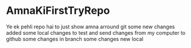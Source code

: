 # AmnaKiFirstTryRepo
Ye ek pehli repo hai to just show amna arround git
some new changes
  added some local changes to test and send changes from my computer to github
  some changes in branch
  some changes new local
    
	